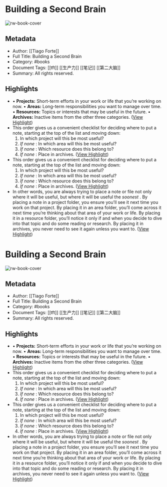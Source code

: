 # Building a Second Brain

![rw-book-cover](https://readwise-assets.s3.amazonaws.com/media/reader/parsed_document_assets/5293327/cover-image-Image00034.jpg)

## Metadata
- Author: [[Tiago Forte]]
- Full Title: Building a Second Brain
- Category: #books
- Document Tags: [[tft]] [[生产力]] [[笔记]] [[第二大脑]] 
- Summary: All rights reserved.

## Highlights
- • **Projects:** Short-term efforts in your work or life that you’re working on now.
  • **Areas:** Long-term responsibilities you want to manage over time.
  • **Resources:** Topics or interests that may be useful in the future.
  • **Archives:** Inactive items from the other three categories. ([View Highlight](https://read.readwise.io/read/01ggybydnbyjsgr03t8p15rkgj))
- This order gives us a convenient checklist for deciding where to put a note, starting at the top of the list and moving down:
  1. In which project will this be most useful?
  2. *If none* : In which area will this be most useful?
  3. *If none* : Which resource does this belong to?
  4. *If none* : Place in archives. ([View Highlight](https://read.readwise.io/read/01ggyxjhnjwerxx8jxhvbatg6h))
- This order gives us a convenient checklist for deciding where to put a note, starting at the top of the list and moving down:
  1. In which project will this be most useful?
  2. *If none* : In which area will this be most useful?
  3. *If none* : Which resource does this belong to?
  4. *If none* : Place in archives. ([View Highlight](https://read.readwise.io/read/01ggyveghew8736zvwz4q9k82h))
- In other words, you are always trying to place a note or file not only where it will be useful, but where it will be useful the *soonest* . By placing a note in a project folder, you ensure you’ll see it next time you work on that project. By placing it in an area folder, you’ll come across it next time you’re thinking about that area of your work or life. By placing it in a resource folder, you’ll notice it only if and when you decide to dive into that topic and do some reading or research. By placing it in archives, you never need to see it again unless you want to. ([View Highlight](https://read.readwise.io/read/01ggyvg6hk9d5cf9egdwfr4sxp))
# Building a Second Brain

![rw-book-cover](https://readwise-assets.s3.amazonaws.com/media/reader/parsed_document_assets/5293327/cover-image-Image00034.jpg)

## Metadata
- Author: [[Tiago Forte]]
- Full Title: Building a Second Brain
- Category: #books
- Document Tags: [[tft]] [[生产力]] [[笔记]] [[第二大脑]] 
- Summary: All rights reserved.

## Highlights
- • **Projects:** Short-term efforts in your work or life that you’re working on now.
  • **Areas:** Long-term responsibilities you want to manage over time.
  • **Resources:** Topics or interests that may be useful in the future.
  • **Archives:** Inactive items from the other three categories. ([View Highlight](https://read.readwise.io/read/01ggybydnbyjsgr03t8p15rkgj))
- This order gives us a convenient checklist for deciding where to put a note, starting at the top of the list and moving down:
  1. In which project will this be most useful?
  2. *If none* : In which area will this be most useful?
  3. *If none* : Which resource does this belong to?
  4. *If none* : Place in archives. ([View Highlight](https://read.readwise.io/read/01ggyxjhnjwerxx8jxhvbatg6h))
- This order gives us a convenient checklist for deciding where to put a note, starting at the top of the list and moving down:
  1. In which project will this be most useful?
  2. *If none* : In which area will this be most useful?
  3. *If none* : Which resource does this belong to?
  4. *If none* : Place in archives. ([View Highlight](https://read.readwise.io/read/01ggyveghew8736zvwz4q9k82h))
- In other words, you are always trying to place a note or file not only where it will be useful, but where it will be useful the *soonest* . By placing a note in a project folder, you ensure you’ll see it next time you work on that project. By placing it in an area folder, you’ll come across it next time you’re thinking about that area of your work or life. By placing it in a resource folder, you’ll notice it only if and when you decide to dive into that topic and do some reading or research. By placing it in archives, you never need to see it again unless you want to. ([View Highlight](https://read.readwise.io/read/01ggyvg6hk9d5cf9egdwfr4sxp))
